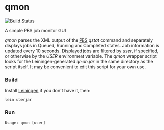 qmon
====
[![Build Status](https://travis-ci.org/maddenp/qmon.svg)](https://travis-ci.org/maddenp/qmon)

A simple PBS job monitor GUI

_qmon_ parses the XML output of the [PBS](http://en.wikipedia.org/wiki/Portable_Batch_System) _qstat_ command and separately displays jobs in Queued, Running and Completed states. Job information is updated every 10 seconds.
Displayed jobs are filtered by _user_, if specified, or otherwise by the _USER_ environment variable. The _qmon_ wrapper script looks for the Leiningen-generated _qmon.jar_ in the same directory as the script itself. It may be convenient to edit this script for your own use.

### Build

Install [Leiningen](http://leiningen.org/) if you don't have it, then:

```
lein uberjar
```

### Run

````
Usage: qmon [user]
````
